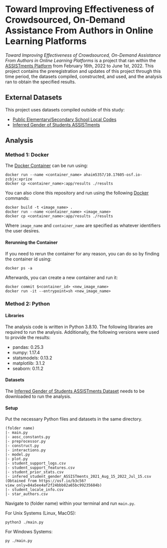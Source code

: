 # Toward Improving Effectiveness of Crowdsourced, On-Demand Assistance From Authors in Online Learning Platforms

*Toward Improving Effectiveness of Crowdsourced, On-Demand Assistance From Authors in Online Learning Platforms* is a project that ran within the [ASSISTments Platform](assistments.org) from February 16th, 2022 to June 1st, 2022. This project contains the preregistration and updates of this project through this time period, the datasets compiled, constructed, and used, and the analysis ran to obtain the specified results.

## External Datasets

This project uses datasets compiled outside of this study:

* [Public Elementary/Secondary School Local Codes](https://nces.ed.gov/ccd/CCDLocaleCode.asp)
* [Inferred Gender of Students ASSISTments](https://osf.io/pm4ux/?view_only=84a5ee4af2f24bbb82a65bc99235684b)

## Analysis

### Method 1: Docker

The [Docker Container](https://hub.docker.com/r/ahaim5357/10.17605-osf.io-zcbjx) can be run using:

    docker run --name <container_name> ahaim5357/10.17605-osf.io-zcbjx:xprize
    docker cp <container_name>:app/results ./results

You can also clone this repository and run using the following [Docker](https://www.docker.com/) commands:

    docker build -t <image_name> .
    docker run --name <container_name> <image_name>
    docker cp <container_name>:app/results ./results

Where `image_name` and `container_name` are specified as whatever identifiers the user desires.

#### Rerunning the Container

If you need to rerun the container for any reason, you can do so by finding the container id using:

    docker ps -a

Afterwards, you can create a new container and run it:

    docker commit $<container_id> <new_image_name>
    docker run -it --entrypoint=sh <new_image_name>

### Method 2: Python

#### Libraries

The analysis code is written in Python 3.8.10. The following libraries are required to run the analysis. Additionally, the following versions were used to provide the results:

* pandas: 0.25.3
* numpy: 1.17.4
* statsmodels: 0.13.2
* matplotlib: 3.1.2
* seaborn: 0.11.2

#### Datasets

The [Inferred Gender of Students ASSISTments Dataset](https://osf.io/b3c56?view_only=84a5ee4af2f24bbb82a65bc99235684b) needs to be downloaded to run the analysis.

#### Setup

Put the necessary Python files and datasets in the same directory.

    (folder name)
    |- main.py
    |- aosc_constants.py
    |- preprocessor.py
    |- construct.py
    |- interactions.py
    |- model.py
    |- plot.py
    |- student_support_logs.csv
    |- student_support_features.csv
    |- student_prior_stats.csv
    |- infered_student_gender_ASSISTments_2021_Aug_15_2022_Jul_15.csv (Obtained from https://osf.io/b3c56?view_only=84a5ee4af2f24bbb82a65bc99235684b)
    |- student_locale_info.csv
    |- star_authors.csv

Navigate to (folder name) within your terminal and run `main.py`.

For Unix Systems (Linux, MacOS):

    python3 ./main.py

For Windows Systems:

    py ./main.py
